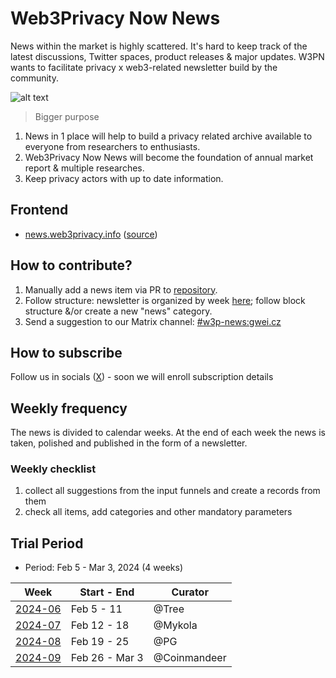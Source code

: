 # Web3Privacy Now News

News within the market is highly scattered. It's hard to keep track of the latest discussions, Twitter spaces, product releases & major updates. W3PN wants to facilitate privacy x web3-related newsletter build by the community.

![alt text](https://github.com/web3privacy/docs/blob/main/docs/assets/Web3Privacy%20Now%20news.png?raw=true)

> Bigger purpose

1. News in 1 place will help to build a privacy related archive available to everyone from researchers to enthusiasts.
2. Web3Privacy Now News will become the foundation of annual market report & multiple researches.
3. Keep privacy actors with up to date information.

## Frontend

* [news.web3privacy.info](https://news.web3privacy.info/) ([source](https://github.com/web3privacy/news-app))

## How to contribute?

1. Manually add a news item via PR to [repository](https://github.com/web3privacy/news/tree/main).
2. Follow structure: newsletter is organized by week [here](https://github.com/web3privacy/news/tree/main/src/2024); follow block structure &/or create a new "news" category.
5. Send a suggestion to our Matrix channel: [#w3p-news:gwei.cz](https://matrix.to/#/#w3p-news:gwei.cz)

## How to subscribe

Follow us in socials ([X](http://twitter.com/web3privacy)) - soon we will enroll subscription details

## Weekly frequency

The news is divided to calendar weeks. At the end of each week the news is taken, polished and published in the form of a newsletter.

### Weekly checklist
1. collect all suggestions from the input funnels and create a records from them
2. check all items, add categories and other mandatory parameters

## Trial Period

* Period: Feb 5 - Mar 3, 2024 (4 weeks)

| Week | Start - End | Curator |
| --- | --- | --- |
| [2024-06](https://github.com/web3privacy/news/blob/main/src/2024/week06.yaml) | Feb 5 - 11 | @Tree |
| [2024-07](https://github.com/web3privacy/news/blob/main/src/2024/week07.yaml) | Feb 12 - 18 | @Mykola |
| [2024-08](https://github.com/web3privacy/news/blob/main/src/2024/week08.yaml) | Feb 19 - 25 | @PG |
| [2024-09](https://github.com/web3privacy/news/blob/main/src/2024/week09.yaml) | Feb 26 - Mar 3 | @Coinmandeer |
